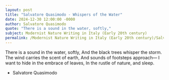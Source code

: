 ```yaml
---
layout: post
title: "Salvatore Quasimodo - Whispers of the Water"
date: 2024-12-30 12:00:00 -0000
author: Salvatore Quasimodo
quote: "There is a sound in the water, softly,"
subject: Modernist Nature Writing in Italy (Early 20th century)
permalink: /Modernist Nature Writing in Italy (Early 20th century)/Salvatore Quasimodo/Salvatore Quasimodo - Whispers of the Water
---
```


There is a sound in the water, softly,
And the black trees whisper the storm.
The wind carries the scent of earth,
And sounds of footsteps approach—
I want to hide in the embrace of leaves,
In the rustle of nature, and sleep.

- Salvatore Quasimodo
